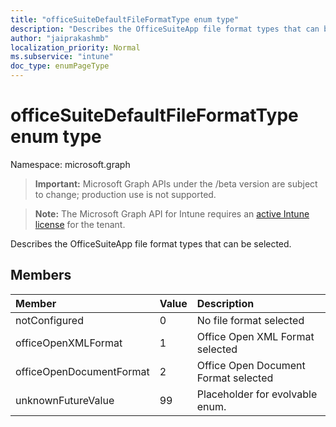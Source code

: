 ```yaml
---
title: "officeSuiteDefaultFileFormatType enum type"
description: "Describes the OfficeSuiteApp file format types that can be selected."
author: "jaiprakashmb"
localization_priority: Normal
ms.subservice: "intune"
doc_type: enumPageType
---
```


# officeSuiteDefaultFileFormatType enum type

Namespace: microsoft.graph

> **Important:** Microsoft Graph APIs under the /beta version are subject to change; production use is not supported.

> **Note:** The Microsoft Graph API for Intune requires an [active Intune license](https://go.microsoft.com/fwlink/?linkid=839381) for the tenant.

Describes the OfficeSuiteApp file format types that can be selected.

## Members
|Member|Value|Description|
|:---|:---|:---|
|notConfigured|0|No file format selected|
|officeOpenXMLFormat|1|Office Open XML Format selected|
|officeOpenDocumentFormat|2|Office Open Document Format selected|
|unknownFutureValue|99|Placeholder for evolvable enum.|
